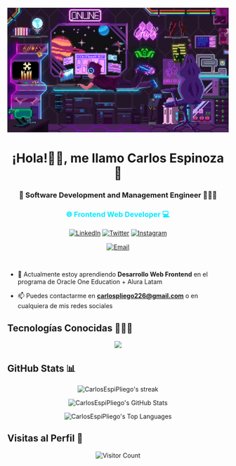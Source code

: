 <!-- Agregar banner -->
![Banner CarlosEspiPliego](./assets/devroom.gif)

<h1 align="center">¡Hola!👋🏼, me llamo Carlos Espinoza 🚀</h1>

<h3 align="center">👾 Software Development and Management Engineer 👨🏻‍💻</h3>
<h3 align="center" style="color: #00EAFF;">🌐 Frontend Web Developer 💻</h3>

<p align="center">
  <a href="https://linkedin.com/in/CarlosEspiPliego" target="_blank"><img align="center" width="48px" alt="LinkedIn" title="LinkedIn" src="https://img.icons8.com/?size=100&id=8808&format=png&color=00EAFF"/></a>
  <a href="https://twitter.com/CarlosEspiPlieg" target="_blank"><img align="center" width="48px" alt="Twitter" title="Twitter"  src="https://img.icons8.com/?size=100&id=phOKFKYpe00C&format=png&color=00EAFF"/></a>
  <a href="https://www.instagram.com/CarlosEspiPliego" target="_blank"><img align="center" src="https://img.icons8.com/?size=100&id=32309&format=png&color=00EAFF" alt="Instagram" title="Instagram" width="48px"/></a>
</p>

<p align="center">
  <a href="mailto:carlospliego226@gmail.com"><img align="center" src="https://img.shields.io/badge/Gmail-00EAFF?style=for-the-badge&logo=gmail&logoColor=black" alt="Email"/></a>
</p>

<br>

<p align="left">

- 🌱 Actualmente estoy aprendiendo **Desarrollo Web Frontend** en el programa de Oracle One Education + Alura Latam

- 📫 Puedes contactarme en **carlospliego226@gmail.com** o en cualquiera de mis redes sociales
</p>

<h2 align="left">Tecnologías Conocidas 👨🏻‍💻</h2>
<p align="center">
  <a href="https://skillicons.dev">
    <img src="https://skillicons.dev/icons?i=java,javascript,html,css,react,vite,bootstrap,sass,tailwind,git,github,gitlab,mysql,mongodb,figma,illustrator,photoshop,vscode,postman&perline=7" />
  </a>
</p>

<h2 align="left">GitHub Stats 📊</h2>

<p align="center">
  <img title="🔥 Get streak stats for your profile at git.io/streak-stats" alt="CarlosEspiPliego's streak" src="https://github-readme-streak-stats.herokuapp.com/?user=CarlosEspiPliego&theme=transparent&hide_border=true&locale=es"/>
</p>

<p align="center">
  <img alt="CarlosEspiPliego's GitHub Stats" src="https://github-readme-stats.vercel.app/api?username=CarlosEspiPliego&show_icons=true&theme=transparent&hide_border=true"/>
</p>

<p align="center">
  <img alt="CarlosEspiPliego's Top Languages" src="https://github-readme-stats.vercel.app/api/top-langs/?username=CarlosEspiPliego&theme=transparent&langs_count=10&hide_border=true"/>
</p>

<h2 align="left">Visitas al Perfil 👀</h2>

<p align="center">
  <img src="https://profile-counter.glitch.me/CarlosEspiPliego/count.svg" alt="Visitor Count"/>
</p>
